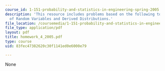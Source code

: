```yaml
---
course_id: 1-151-probability-and-statistics-in-engineering-spring-2005
description: 'This resource includes problems based on the following topics: Functions
  of Random Variables and Derived Distributions.'
file_location: /coursemedia/1-151-probability-and-statistics-in-engineering-spring-2005/83fec47382620c30f1141ed0e6000e79_homework_4_2005.pdf
file_type: application/pdf
layout: pdf
title: homework_4_2005.pdf
type: course
uid: 83fec47382620c30f1141ed0e6000e79

---
```

None